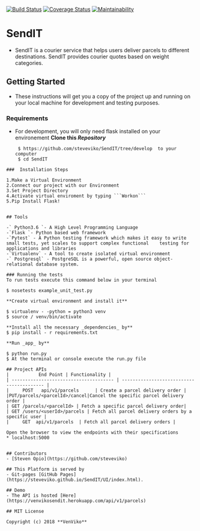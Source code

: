 [![Build Status](https://travis-ci.org/steveviko/SendIT.svg?branch=develop)](https://travis-ci.org/steveviko/SendIT)
[![Coverage Status](https://coveralls.io/repos/github/steveviko/SendIT/badge.svg?branch=challenge2)](https://coveralls.io/github/steveviko/SendIT?branch=challenge2)
[![Maintainability](https://api.codeclimate.com/v1/badges/2b9eb6fa3784abf79d79/maintainability)](https://codeclimate.com/github/steveviko/SendIT/maintainability)
# SendIT

- SendIT is a courier service that helps users deliver parcels to different destinations. SendIT provides courier quotes    based on weight categories.

## Getting Started
- These instructions will get you a copy of the project up and running on your local machine for development and testing purposes.


### Requirements
- For development, you will only need flask installed on your environement
**Clone this _Repository_**
  ```
   $ https://github.com/steveviko/SendIT/tree/develop  to your computer
   $ cd SendIT
 ```
 ###  Installation Steps
  ```
    1.Make a Virtual Environment
    2.Connect our project with our Environment
    3.Set Project Directory
    4.Activate virtual enviroment by typing ```Workon```
    5.Pip Install Flask!
 ```

 ## Tools

-` Python3.6 `- A High Level Programming Language
-`Flask `- Python based web framework
-`Pytest` - A Python testing framework which makes it easy to write small tests, yet scales to support complex functional    testing for applications and libraries
-`Virtualenv` - A tool to create isolated virtual environment
-` Postgresql` - PostgreSQL is a powerful, open source object-relational database system.
 
### Running the tests
To run tests execute this command below in your terminal

$ nosetests example_unit_test.py

**Create virtual environment and install it**

$ virtualenv - -python = python3 venv
$ source / venv/bin/activate

**Install all the necessary _dependencies_ by**
$ pip install - r requirements.txt

**Run _app_ by**

$ python run.py
$ At the terminal or console execute the run.py file

## Project APIs
|           End Point | Functionality |
| -------------------------------------- | ----------------------------------------- |
|     POST   api/v1/parcels      | Create a parcel delivery order |
|PUT/parcels/<parcelId>/cancel|Cancel the specific parcel delivery order |
| GET /parcels/<parcelId> | Fetch a specific parcel delivery order|
| GET /users/<userId>/parcels | Fetch all parcel delivery orders by a specific user |
|     GET  api/v1/parcels  | Fetch all parcel delivery orders |

Open the browser to view the endpoints with their specifications
* localhost:5000 


## Contributors
- [Steven Opio](https://github.com/steveviko)

## This Platform is served by  
- Git-pages [GitHub Pages](https://steveviko.github.io/SendIT/UI/index.html). 

## Demo
- The API is hosted [Here](https://venvikosendit.herokuapp.com/api/v1/parcels)

## MIT License

Copyright (c) 2018 **VenViko**
